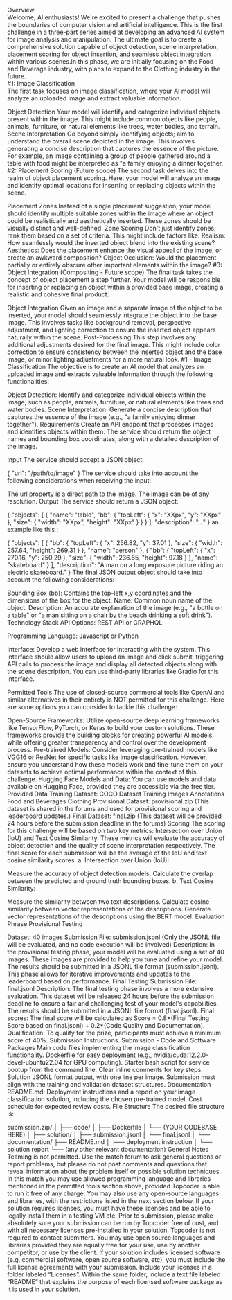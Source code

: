 Overview
<br>
Welcome, AI enthusiasts! We're excited to present a challenge that pushes the boundaries of computer vision and artificial intelligence. This is the first challenge in a three-part series aimed at developing an advanced AI system for image analysis and manipulation. The ultimate goal is to create a comprehensive solution capable of object detection, scene interpretation, placement scoring for object insertion, and seamless object integration within various scenes.In this phase, we are initially focusing on the Food and Beverage industry, with plans to expand to the Clothing industry in the future.
<br>
 #1: Image Classification
 <br>
The first task focuses on image classification, where your AI model will analyze an uploaded image and extract valuable information. <br>

Object Detection
Your model will identify and categorize individual objects present within the image. This might include common objects like people, animals, furniture, or natural elements like trees, water bodies, and terrain.
Scene Interpretation
Go beyond simply identifying objects; aim to understand the overall scene depicted in the image. This involves generating a concise description that captures the essence of the picture. For example, an image containing a group of people gathered around a table with food might be interpreted as "a family enjoying a dinner together.
#2: Placement Scoring (Future scope)
The second task delves into the realm of object placement scoring. Here, your model will analyze an image and identify optimal locations for inserting or replacing objects within the scene.

Placement Zones
Instead of a single placement suggestion, your model should identify multiple suitable zones within the image where an object could be realistically and aesthetically inserted. These zones should be visually distinct and well-defined.
Zone Scoring
Don't just identify zones; rank them based on a set of criteria. This might include factors like:
Realism: How seamlessly would the inserted object blend into the existing scene?
Aesthetics: Does the placement enhance the visual appeal of the image, or create an awkward composition?
Object Occlusion: Would the placement partially or entirely obscure other important elements within the image?
#3: Object Integration (Compositing - Future scope)
The final task takes the concept of object placement a step further. Your model will be responsible for inserting or replacing an object within a provided base image, creating a realistic and cohesive final product:

Object Integration
Given an image and a separate image of the object to be inserted, your model should seamlessly integrate the object into the base image. This involves tasks like background removal, perspective adjustment, and lighting correction to ensure the inserted object appears naturally within the scene.
Post-Processing
This step involves any additional adjustments desired for the final image. This might include color correction to ensure consistency between the inserted object and the base image, or minor lighting adjustments for a more natural look.
#1 - Image Classification
The objective is to create an AI model that analyzes an uploaded image and extracts valuable information through the following functionalities:

Object Detection: Identify and categorize individual objects within the image, such as people, animals, furniture, or natural elements like trees and water bodies.
Scene Interpretation: Generate a concise description that captures the essence of the image (e.g., "a family enjoying dinner together").
Requirements
Create an API endpoint that processes images and identifies objects within them. The service should return the object names and bounding box coordinates, along with a detailed description of the image.

Input
The service should accept a JSON object:

{
  "url": "/path/to/image"
}
The service should take into account the following considerations when receiving the input:

The url property is a direct path to the image.
The image can be of any resolution.
Output
The service should return a JSON object:

{
  "objects": [
    {
      "name": "table",
      "bb": {
        "topLeft": {
          "x": "XXpx",
          "y": "XXpx"
        },
        "size": {
          "width": "XXpx",
          "height": "XXpx"
        }
      }
    }
  ],
  "description": "..."
}
an example like this :

{
  "objects": [
    {
      "bb": {
        "topLeft": {
          "x": 256.82,
          "y": 37.01
        },
        "size": {
          "width": 257.64,
          "height": 269.31
        }
      },
      "name": "person"
    },
    {
      "bb": {
        "topLeft": {
          "x": 270.16,
          "y": 250.29
        },
        "size": {
          "width": 236.65,
          "height": 97.18
        }
      },
      "name": "skateboard"
    }
  ],
  "description": "A man on a long exposure picture riding an electric skateboard."
}
The final JSON output object should take into account the following considerations:

Bounding Box (bb): Contains the top-left x,y coordinates and the dimensions of the box for the object.
Name: Common noun name of the object.
Description: An accurate explanation of the image (e.g., "a bottle on a table" or "a man sitting on a chair by the beach drinking a soft drink").
Technology Stack
API Options:
REST API or GRAPHQL

Programming Language:
Javascript or Python

Interface:
Develop a web interface for interacting with the system. This interface should allow users to upload an image and click submit, triggering API calls to process the image and display all detected objects along with the scene description. You can use third-party libraries like Gradio for this interface.

Permitted Tools
The use of closed-source commercial tools like OpenAI and similar alternatives in their entirety is NOT permitted for this challenge.
Here are some options you can consider to tackle this challenge:

Open-Source Frameworks: Utilize open-source deep learning frameworks like TensorFlow, PyTorch, or Keras to build your custom solutions. These frameworks provide the building blocks for creating powerful AI models while offering greater transparency and control over the development process.
Pre-trained Models: Consider leveraging pre-trained models like VGG16 or ResNet for specific tasks like image classification. However, ensure you understand how these models work and fine-tune them on your datasets to achieve optimal performance within the context of this challenge.
Hugging Face Models and Data: You can use models and data available on Hugging Face, provided they are accessible via the free tier.
Provided Data
Training Dataset:
COCO Dataset
Training Images
Annotations
Food and Beverages
Clothing
Provisional Dataset: provisional.zip (This dataset is shared in the forums and used for provisional scoring and leaderboard updates.)
Final Dataset: final.zip (This dataset will be provided 24 hours before the submission deadline in the forums)
Scoring
The scoring for this challenge will be based on two key metrics: Intersection over Union (IoU) and Text Cosine Similarity. These metrics will evaluate the accuracy of object detection and the quality of scene interpretation respectively. The final score for each submission will be the average of the IoU and text cosine similarity scores.
a. Intersection over Union (IoU):

Measure the accuracy of object detection models.
Calculate the overlap between the predicted and ground truth bounding boxes.
b. Text Cosine Similarity:

Measure the similarity between two text descriptions.
Calculate cosine similarity between vector representations of the descriptions.
Generate vector representations of the descriptions using the BERT model.
Evaluation Phrase
Provisional Testing

Dataset: 40 images
Submission File: submission.jsonl (Only the JSONL file will be evaluated, and no code execution will be involved)
Description: In the provisional testing phase, your model will be evaluated using a set of 40 images. These images are provided to help you tune and refine your model. The results should be submitted in a JSONL file format (submission.jsonl). This phase allows for iterative improvements and updates to the leaderboard based on performance.
Final Testing
Submission File: final.jsonl
Description: The final testing phase involves a more extensive evaluation. This dataset will be released 24 hours before the submission deadline to ensure a fair and challenging test of your model's capabilities. The results should be submitted in a JSONL file format (final.jsonl).
Final scores: The final score will be calculated as Score = 0.8*(Final Testing Score based on final.jsonl) + 0.2*(Code Quality and Documentation).
Qualification: To qualify for the prize, participants must achieve a minimum score of 40%.
Submission Instructions.
Submission - 
Code and Software Packages
Main code files implementing the image classification functionality.
Dockerfile for easy deployment (e.g., nvidia/cuda:12.2.0-devel-ubuntu22.04 for GPU computing).
Starter bash script for service bootup from the command line.
Clear inline comments for key steps.
Solution
JSONL format output, with one line per image.
Submission must align with the training and validation dataset structures.
Documentation
README.md: Deployment instructions and a report on your image classification solution, including the chosen pre-trained model.
Cost schedule for expected review costs.
File Structure
The desired file structure is:

submission.zip/
│
├── code/
│   ├── Dockerfile
│   └── (YOUR CODEBASE HERE)
│
├── solution/
│   ├── submission.jsonl
│   └── final.jsonl
│
└── documentation/
    ├── README.md
    │   ├── deployment instruction
    │   └── solution report
    └── (any other relevant documentation)
General Notes
Teaming is not permitted.
Use the match forum to ask general questions or report problems, but please do not post comments and questions that reveal information about the problem itself or possible solution techniques.
In this match you may use allowed programming language and libraries mentioned in the permitted tools section above, provided Topcoder is able to run it free of any charge. You may also use any open-source languages and libraries, with the restrictions listed in the next section below. If your solution requires licenses, you must have these licenses and be able to legally install them in a testing VM etc.
Prior to submission, please make absolutely sure your submission can be run by Topcoder free of cost, and with all necessary licenses pre-installed in your solution. Topcoder is not required to contact submitters.
You may use open source languages and libraries provided they are equally free for your use, use by another competitor, or use by the client.
If your solution includes licensed software (e.g. commercial software, open source software, etc), you must include the full license agreements with your submission. Include your licenses in a folder labeled “Licenses”. Within the same folder, include a text file labeled “README” that explains the purpose of each licensed software package as it is used in your solution.
